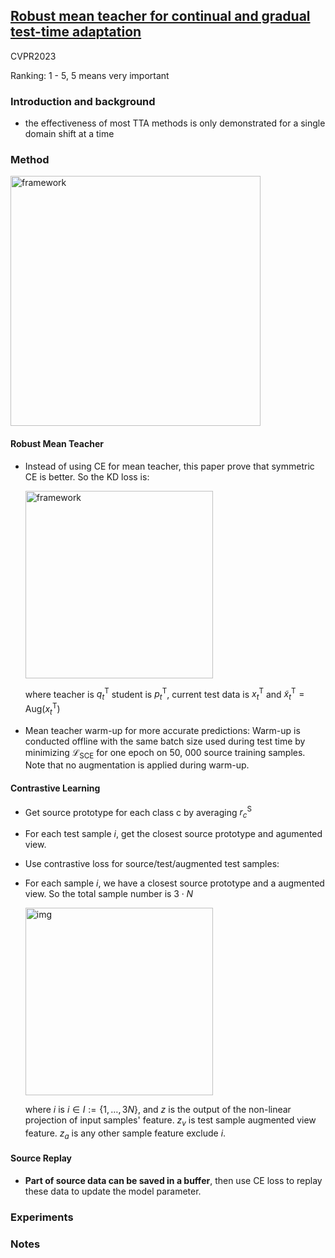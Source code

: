 ## [Robust mean teacher for continual and gradual test-time adaptation](https://arxiv.org/abs/2211.13081)

CVPR2023

Ranking: 1 - 5, 5 means very important
### Introduction and background
- the effectiveness of most TTA methods is only demonstrated for a single domain shift at a time

### Method
<img width=400 alt="framework" src="https://github.com/Jo-wang/Daily-Paper-Reading/assets/46414159/7e8a1550-c191-4c10-8fc1-3d44e3a16d7d">

#### Robust Mean Teacher
- Instead of using CE for mean teacher, this paper prove that symmetric CE is better. So the KD loss is:

  <img width=300 alt="framework" src="https://github.com/Jo-wang/Daily-Paper-Reading/assets/46414159/d4fa1137-b892-407d-86b9-608d9170c92c">
  
  where teacher is $q_t^{\mathrm{T}}$ student is $p_t^{\mathrm{T}}$, current test data is $x_t^{\mathrm{T}}$ and $\tilde{x}_t^{\mathrm{T}}=\text{Aug}(x_t^{\mathrm{T}})$

- Mean teacher warm-up for more accurate predictions: Warm-up is conducted offline with the same batch size used during test time by minimizing $\mathcal{L}_{\mathrm{SCE}}$ for one epoch on 50, 000 source training samples. Note that no augmentation is applied during warm-up.

#### Contrastive Learning
- Get source prototype for each class c by averaging $r_c^{\mathrm{S}}$
- For each test sample $i$, get the closest source prototype and agumented view.
- Use contrastive loss for source/test/augmented test samples:
- For each sample $i$, we have a closest source prototype and a augmented view. So the total sample number is $3\cdot N$

  <img width=300 alt="img" src="https://github.com/Jo-wang/Daily-Paper-Reading/assets/46414159/cb501b88-ffee-42a6-926e-a43412041f1a">
  
  where $i$ is $i \in I:=\{1, \ldots, 3 N\}$, and $z$ is the output of the non-linear projection of input samples' feature. $z_v$ is test sample augmented view feature. $z_a$ is any other sample feature exclude $i$.
  
#### Source Replay
- **Part of source data can be saved in a buffer**, then use CE loss to replay these data to update the model parameter.

### Experiments

### Notes
